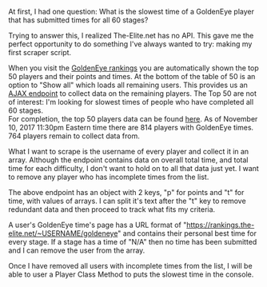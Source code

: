 At first, I had one question: What is the slowest time of a GoldenEye player that has submitted times for all 60 stages?

Trying to answer this, I realized The-Elite.net has no API. This gave me the perfect opportunity to do something I've always wanted to try: making my first scraper script.

When you visit the [GoldenEye rankings](https://rankings.the-elite.net/goldeneye) you are automatically shown the top 50 players and their points and times. At the bottom of the table of 50 is an option to "Show all" which loads all remaining users.
This provides us an [AJAX endpoint](https://rankings.the-elite.net/ajax/rankings/ge/post50/1510367957) to collect data on the remaining players. The Top 50 are not of interest: I'm looking for slowest times of people who have completed all 60 stages.  
For completion, the top 50 players data can be found [here](https://rankings.the-elite.net/ajax/rankings/ge/).
As of November 10, 2017 11:30pm Eastern time there are 814 players with GoldenEye times. 764 players remain to collect data from.

What I want to scrape is the username of every player and collect it in an array. Although the endpoint contains data on overall total time, and total time for each difficulty, I don't want to hold on to all that data just yet. I want to remove any player who has incomplete times from the list.

The above endpoint has an object with 2 keys, "p" for points and "t" for time, with values of arrays. I can split it's text after the "t" key to remove redundant data and then proceed to track what fits my criteria.

A user's GoldenEye time's page has a URL format of "https://rankings.the-elite.net/~USERNAME/goldeneye" and contains their personal best time for every stage. If a stage has a time of "N/A" then no time has been submitted and I can remove the user from the array.

Once I have removed all users with incomplete times from the list, I will be able to user a Player Class Method to puts the slowest time in the console.
